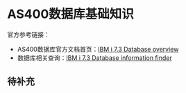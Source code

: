 # AS400数据库基础知识
官方参考链接：
- AS400数据库官方文档首页：[IBM i 7.3 Database overview](https://www.ibm.com/docs/zh/i/7.3?topic=database-overview)
- 数据库相关查询：[IBM i 7.3 Database information finder](https://www.ibm.com/docs/zh/i/7.3?topic=ssw-ibm-i-73-rzatd-rzatdfinder-htm)

## 待补充